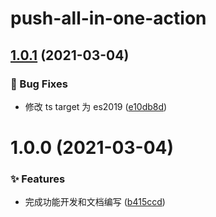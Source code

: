 # push-all-in-one-action

## [1.0.1](https://github.com/CaoMeiYouRen/push-all-in-one-action/compare/v1.0.0...v1.0.1) (2021-03-04)


### 🐛 Bug Fixes

* 修改 ts target 为 es2019 ([e10db8d](https://github.com/CaoMeiYouRen/push-all-in-one-action/commit/e10db8d))

# 1.0.0 (2021-03-04)


### ✨ Features

* 完成功能开发和文档编写 ([b415ccd](https://github.com/CaoMeiYouRen/push-all-in-one-action/commit/b415ccd))
